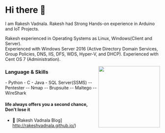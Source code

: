 <h1 align="Left"> Hi there 👋 </h1>
<p align="centre"> I am Rakesh Vadnala. Rakesh had Strong Hands-on experience in Arduino and IoT Projects.</p>

   <p align="left">Rakesh experienced in Operating Systems as Linux, Windows(Client and Server).</br> Experienced with Windows Server 2016 (Active Directory Domain Services, Group Policies, DNS, IIS, DFS, WDS, Hyper-V, and DHCP). Experienced with Cent OS 7 (Administration).
   </p>
<img align="right" src="https://avatars.sololearn.com/8acbfd1a-9689-4d80-90ee-6a73d8e23dee.jpg" height="200" width="200" >

<h3 align="left"> Language & Skills </h3>
- Python
- C
- Java
- SQL Server(SSMS)
-- Pentester 
-- Nmap
-- Brupsuite
-- Maltego
-- WireShark


<h4 align="Left">life always offers you a second chance, Don't lose it</h4>

- 📝 [Rakesh Vadnala Blog] http://rakeshvadnala.github.io/)
